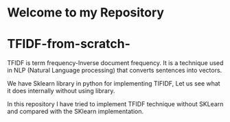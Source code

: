 # Welcome to my Repository 

# TFIDF-from-scratch-

TFIDF is term frequency-Inverse document frequency. It is a technique used in NLP (Natural Language processing) that converts sentences into vectors.

We have Sklearn library in python for implementing TIFIDF, Let us see what it does internally without using library. 

In this repository I have tried to implement TFIDF technique without SKLearn and compared with the SKlearn implementation.
